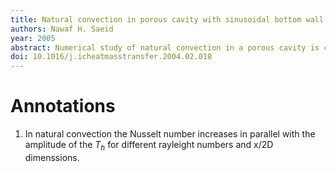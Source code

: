 ```yaml
---
title: Natural convection in porous cavity with sinusoidal bottom wall temperature variation
authors: Nawaf H. Saeid
year: 2005
abstract: Numerical study of natural convection in a porous cavity is carried out in the present paper. Natural convection is induced when the bottom wall is heated and the top wall is cooled while the vertical walls are adiabatic. The heated wall is assumed to have spatial sinusoidal temperature variation about a constant mean value which is higher than the cold top wall temperature. The non-dimensional governing equations are derived based on the Darcy model. The effects of the amplitude of the bottom wall temperature variation and the heat source length on the natural convection in the cavity are investigated for Rayleigh number range 20–500. It is found that the average Nusselt number increases when the length of the heat source or the amplitude of the temperature variation increases. It is observed that the heat transfer per unit area of the heat source decreases by increasing the length of the heated segment.
doi: 10.1016/j.icheatmasstransfer.2004.02.018
---
```


# Annotations
1. In natural convection the Nusselt number increases in parallel with the amplitude of the $T_h$ for different rayleight numbers and x/2D dimenssions.